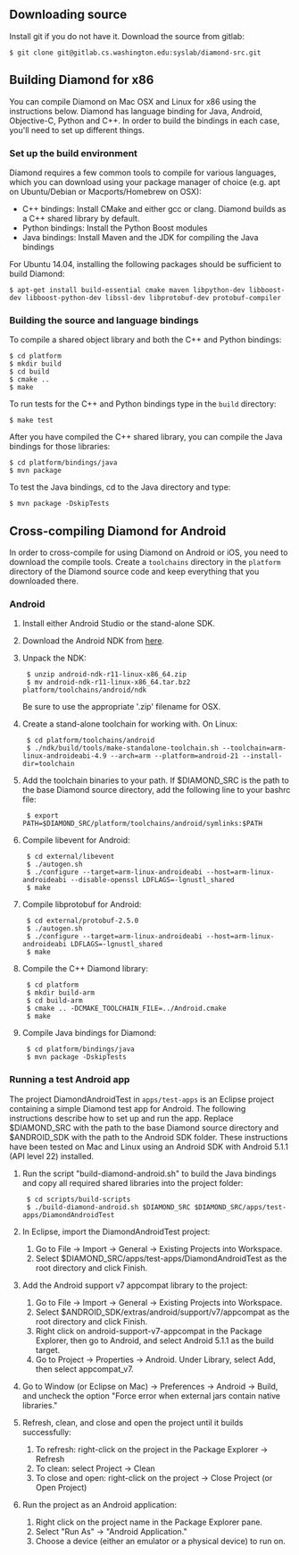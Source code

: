 ## Downloading source
Install git if you do not have it. Download the source from gitlab:

    $ git clone git@gitlab.cs.washington.edu:syslab/diamond-src.git

## Building Diamond for x86

You can compile Diamond on Mac OSX and Linux for x86 using the
instructions below. Diamond has language binding for Java, Android,
Objective-C, Python and C++. In order to build the bindings in each
case, you'll need to set up different things.

### Set up the build environment

Diamond requires a few common tools to compile for various languages,
which you can download using your package manager of choice (e.g. apt
on Ubuntu/Debian or Macports/Homebrew on OSX):

* C++ bindings: Install CMake and either gcc or clang. Diamond builds
  as a C++ shared library by default.
* Python bindings: Install the Python Boost modules
* Java bindings: Install Maven and the JDK for compiling the Java bindings

For Ubuntu 14.04, installing the following packages should be 
sufficient to build Diamond:

    $ apt-get install build-essential cmake maven libpython-dev libboost-dev libboost-python-dev libssl-dev libprotobuf-dev protobuf-compiler

### Building the source and language bindings
To compile a shared object library and both the C++ and Python
bindings:

	$ cd platform
	$ mkdir build
	$ cd build
	$ cmake ..
	$ make

To run tests for the C++ and Python bindings type in the `build` directory:

    $ make test

After you have compiled the C++ shared library, you can compile the
Java bindings for those libraries: 

	$ cd platform/bindings/java
    $ mvn package

To test the Java bindings, cd to the Java directory and type:

    $ mvn package -DskipTests


## Cross-compiling Diamond for Android

In order to cross-compile for using Diamond on Android or iOS, you
need to download the compile tools. Create a `toolchains` directory in
the `platform` directory of the Diamond source code and keep everything
that you downloaded there.

### Android
1. Install either Android Studio or the stand-alone SDK.

2. Download the Android NDK from [here](http://developer.android.com/ndk/downloads/index.html).

3. Unpack the NDK:

        $ unzip android-ndk-r11-linux-x86_64.zip
		$ mv android-ndk-r11-linux-x86_64.tar.bz2 platform/toolchains/android/ndk

    Be sure to use the appropriate '.zip' filename for OSX.

4. Create a stand-alone toolchain for working with. On Linux:

		$ cd platform/toolchains/android
		$ ./ndk/build/tools/make-standalone-toolchain.sh --toolchain=arm-linux-androideabi-4.9 --arch=arm --platform=android-21 --install-dir=toolchain

5. Add the toolchain binaries to your path. If $DIAMOND_SRC is the path to the base Diamond source directory,
add the following line to your bashrc file:

		$ export PATH=$DIAMOND_SRC/platform/toolchains/android/symlinks:$PATH

6. Compile libevent for Android:

		$ cd external/libevent
		$ ./autogen.sh
		$ ./configure --target=arm-linux-androideabi --host=arm-linux-androideabi --disable-openssl LDFLAGS=-lgnustl_shared
		$ make

7. Compile libprotobuf for Android:

		$ cd external/protobuf-2.5.0
		$ ./autogen.sh
		$ ./configure --target=arm-linux-androideabi --host=arm-linux-androideabi LDFLAGS=-lgnustl_shared
		$ make

8. Compile the C++ Diamond library:
		
		$ cd platform
		$ mkdir build-arm
		$ cd build-arm
		$ cmake .. -DCMAKE_TOOLCHAIN_FILE=../Android.cmake
		$ make

9. Compile Java bindings for Diamond:

		$ cd platform/bindings/java
		$ mvn package -DskipTests

### Running a test Android app
The project DiamondAndroidTest in `apps/test-apps` is an Eclipse project containing a simple Diamond test app for Android.
The following instructions describe how to set up and run the app. Replace $DIAMOND_SRC with the path to the base Diamond
source directory and $ANDROID_SDK with the path to the Android SDK folder. These instructions have been tested on Mac and Linux
using an Android SDK with Android 5.1.1 (API level 22) installed.

1. Run the script "build-diamond-android.sh" to build the Java bindings and copy all required shared libraries into the project folder:

        $ cd scripts/build-scripts
        $ ./build-diamond-android.sh $DIAMOND_SRC $DIAMOND_SRC/apps/test-apps/DiamondAndroidTest

2. In Eclipse, import the DiamondAndroidTest project:

    1. Go to File -> Import -> General -> Existing Projects into Workspace.
    2. Select $DIAMOND_SRC/apps/test-apps/DiamondAndroidTest as the root directory and click Finish.

3. Add the Android support v7 appcompat library to the project:

    1. Go to File -> Import -> General -> Existing Projects into Workspace.
    2. Select $ANDROID_SDK/extras/android/support/v7/appcompat as the root directory and click Finish.
    3. Right click on android-support-v7-appcompat in the Package Explorer, then go to Android, and select Android 5.1.1 as the build target.
    4. Go to Project -> Properties -> Android. Under Library, select Add, then select appcompat_v7.

4. Go to Window (or Eclipse on Mac) -> Preferences -> Android -> Build, and uncheck the option "Force error when external jars contain native libraries."

5. Refresh, clean, and close and open the project until it builds successfully:

    1. To refresh: right-click on the project in the Package Explorer -> Refresh
    2. To clean: select Project -> Clean
    3. To close and open: right-click on the project -> Close Project (or Open Project)

6. Run the project as an Android application:

    1. Right click on the project name in the Package Explorer pane.
    2. Select "Run As" -> "Android Application."
    3. Choose a device (either an emulator or a physical device) to run on.
